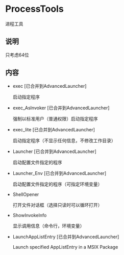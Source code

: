# ProcessTools

进程工具

## 说明

只考虑64位

## 内容

* exec [已合并到AdvancedLauncher]

    启动指定程序

* exec_AsInvoker [已合并到AdvancedLauncher]

    强制以标准用户（普通权限）启动指定程序

* exec_lite [已合并到AdvancedLauncher]

    启动指定程序（不显示任何信息，不修改工作目录）

* Launcher [已合并到AdvancedLauncher]

    启动配置文件指定的程序

* Launcher_Env [已合并到AdvancedLauncher]

    启动配置文件指定的程序（可指定环境变量）

* ShellOpener

    打开文件对话框（选择只读时可以循环打开）

* ShowInvokeInfo

    显示调用信息（命令行，环境变量）

* LaunchAppListEntry [已合并到AdvancedLauncher]

    Launch specified AppListEntry in a MSIX Package
